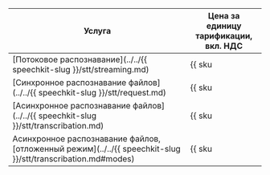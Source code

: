 | Услуга                                                                                | Цена за единицу тарификации,<br/>вкл. НДС |
|---------------------------------------------------------------------------------------| --- |
| [Потоковое распознавание](../../{{ speechkit-slug }}/stt/streaming.md)                           | {{ sku|KZT|speechkit.stt.v1|string }} |
| [Синхронное распознавание файлов](../../{{ speechkit-slug }}/stt/request.md)                            | {{ sku|KZT|speechkit.stt.v1|string }} |
| [Асинхронное распознавание файлов](../../{{ speechkit-slug }}/stt/transcribation.md)                   | {{ sku|KZT|speechkit.stt_long_running.v1|string }} |
| Асинхронное распознавание файлов, [отложенный режим](../../{{ speechkit-slug }}/stt/transcribation.md#modes) | {{ sku|KZT|speechkit.stt_long_running_deferred.v1|string }} |

